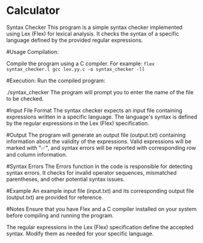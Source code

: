 # Calculator
Syntax Checker
This program is a simple syntax checker implemented using Lex (Flex) for lexical analysis. It checks the syntax of a specific language defined by the provided regular expressions.

#Usage
Compilation:

Compile the program using a C compiler. For example:
`flex syntax_checker.l
gcc lex.yy.c -o syntax_checker -ll`

#Execution:
Run the compiled program:

./syntax_checker
The program will prompt you to enter the name of the file to be checked.

#Input File Format
The syntax checker expects an input file containing expressions written in a specific language. The language's syntax is defined by the regular expressions in the Lex (Flex) specification.

#Output
The program will generate an output file (output.txt) containing information about the validity of the expressions. Valid expressions will be marked with "✅", and syntax errors will be reported with corresponding row and column information.

#Syntax Errors
The Errors function in the code is responsible for detecting syntax errors. It checks for invalid operator sequences, mismatched parentheses, and other potential syntax issues.

#Example
An example input file (input.txt) and its corresponding output file (output.txt) are provided for reference.

#Notes
Ensure that you have Flex and a C compiler installed on your system before compiling and running the program.

The regular expressions in the Lex (Flex) specification define the accepted syntax. Modify them as needed for your specific language.